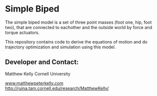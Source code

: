 Simple Biped
==============

The simple biped model is a set of three point masses (foot one, hip, foot two), that are connected to eachother and the outside world by force and torque actuators.

This repository contains code to derive the equations of motion and do trajectory optimization and simulation using this model.


Developer and Contact:
--------------

Matthew Kelly
Cornell University

www.matthewpeterkelly.com
http://ruina.tam.cornell.edu/research/MatthewKelly/
